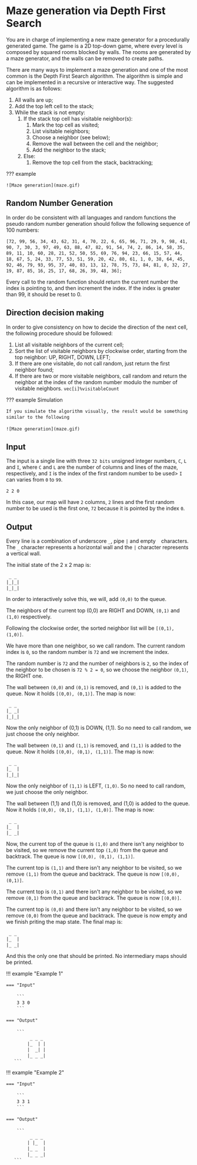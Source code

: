 # Maze generation via Depth First Search

You are in charge of implementing a new maze generator for a procedurally generated game. The game is a 2D top-down game, where every level is composed by squared rooms blocked by walls. The rooms are generated by a maze generator, and the walls can be removed to create paths.

There are many ways to implement a maze generation and one of the most common is the Depth First Search algorithm. The algorithm is simple and can be implemented in a recursive or interactive way. The suggested algorithm is as follows:

1. All walls are up;
2. Add the top left cell to the stack;
3. While the stack is not empty:
    1. If the stack top cell has visitable neighbor(s):
        1. Mark the top cell as visited;
        2. List visitable neighbors;
        3. Choose a neighbor (see below);
        4. Remove the wall between the cell and the neighbor;
        5. Add the neighbor to the stack;
    2. Else:
        1. Remove the top cell from the stack, backtracking;

??? example

    ![Maze generation](maze.gif)

## Random Number Generation

In order do be consistent with all languages and random functions the pseudo random number generation should follow the following sequence of 100 numbers:

```
[72, 99, 56, 34, 43, 62, 31, 4, 70, 22, 6, 65, 96, 71, 29, 9, 98, 41, 90, 7, 30, 3, 97, 49, 63, 88, 47, 82, 91, 54, 74, 2, 86, 14, 58, 35, 89, 11, 10, 60, 28, 21, 52, 50, 55, 69, 76, 94, 23, 66, 15, 57, 44, 18, 67, 5, 24, 33, 77, 53, 51, 59, 20, 42, 80, 61, 1, 0, 38, 64, 45, 92, 46, 79, 93, 95, 37, 40, 83, 13, 12, 78, 75, 73, 84, 81, 8, 32, 27, 19, 87, 85, 16, 25, 17, 68, 26, 39, 48, 36];
```

Every call to the random function should return the current number the index is pointing to, and then increment the index. If the index is greater than 99, it should be reset to 0.

## Direction decision making

In order to give consistency on how to decide the direction of the next cell, the following procedure should be followed:

1. List all visitable neighbors of the current cell;
2. Sort the list of visitable neighbors by clockwise order, starting from the top neighbor: UP, RIGHT, DOWN, LEFT;
3. If there are one visitable, do not call random, just return the first neighbor found;
4. If there are two or more visitable neighbors, call random and return the neighbor at the index of the random number modulo the number of visitable neighbors. `vec[i]%visitableCount`

??? example Simulation

    If you simulate the algorithm visually, the result would be something similar to the following

    ![Maze generation](maze.gif)

## Input

The input is a single line with three `32 bits` unsigned integer numbers, `C`, `L` and `I`, where `C` and `L` are the number of columns and lines of the maze, respectively, and `I` is the index of the first random number to be used> `I` can varies from `0` to `99`.

```
2 2 0
```

In this case, our map will have `2` columns, `2` lines and the first random number to be used is the first one, `72` because it is pointed by the index `0`.

## Output

Every line is a combination of underscore `_`, pipe `|` and  empty ` ` characters. The `_` character represents a horizontal wall and the `|` character represents a vertical wall.

The initial state of the 2 x 2 map is:

```
 _ _
|_|_|
|_|_|
```

In order to interactively solve this, we will, add `(0,0)` to the queue.

The neighbors of the current top (0,0) are RIGHT and DOWN, `(0,1)` and `(1,0)` respectively.

Following the clockwise order, the sorted neighbor list will be `[(0,1), (1,0)]`. 

We have more than one neighbor, so we call random. The current random index is `0`, so the random number is `72` and we increment the index.
 
The random number is `72` and the number of neighbors is `2`, so the index of the neighbor to be chosen is `72 % 2 = 0`, so we choose the neighbor `(0,1)`, the RIGHT one.

The wall between `(0,0)` and `(0,1)` is removed, and `(0,1)` is added to the queue. Now it holds `[(0,0), (0,1)]`. The map is now:

```
 _ _
|_ _|
|_|_|
```

Now the only neighbor of (0,1) is DOWN, (1,1). So no need to call random, we just choose the only neighbor.

The wall between `(0,1)` and `(1,1)` is removed, and `(1,1)` is added to the queue. Now it holds `[(0,0), (0,1), (1,1)]`. The map is now:

```
 _ _
|_  |
|_|_|
```

Now the only neighbor of `(1,1)` is LEFT, `(1,0)`. So no need to call random, we just choose the only neighbor.

The wall between (1,1) and (1,0) is removed, and (1,0) is added to the queue. Now it holds `[(0,0), (0,1), (1,1), (1,0)]`. The map is now:

```
 _ _
|_  |
|_ _|
```

Now, the current top of the queue is `(1,0)` and there isn't any neighbor to be visited, so we remove the current top `(1,0)` from the queue and backtrack. The queue is now `[(0,0), (0,1), (1,1)]`. 

The current top is `(1,1)` and there isn't any neighbor to be visited, so we remove `(1,1)` from the queue and backtrack. The queue is now `[(0,0), (0,1)]`.

The current top is `(0,1)` and there isn't any neighbor to be visited, so we remove `(0,1)` from the queue and backtrack. The queue is now `[(0,0)]`.

The current top is `(0,0)` and there isn't any neighbor to be visited, so we remove `(0,0)` from the queue and backtrack. The queue is now empty and we finish priting the map state. The final map is:

```
 _ _
|_  |
|_ _|
```

And this the only one that should be printed. No intermediary maps should be printed.

!!! example "Example 1"
    
    === "Input" 

        ```
        3 3 0
        ```

    === "Output"
    
        ```
             _ _ _  
            |_  | | 
            |  _| | 
            |_ _ _| 
       ```

!!! example "Example 2"

    === "Input" 

        ```
        3 3 1
        ```

    === "Output"
    
        ```
             _ _ _  
            | |_  |
            |_ _  |
            |_ _ _|
       ```